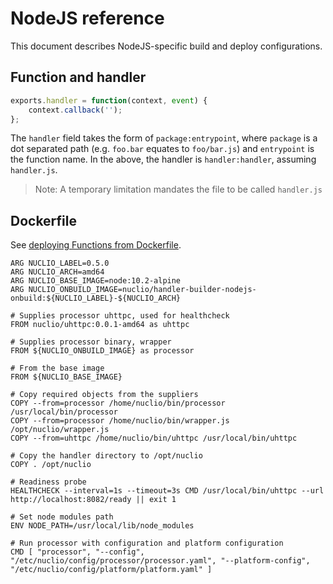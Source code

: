 # NodeJS reference

This document describes NodeJS-specific build and deploy configurations.

## Function and handler

```js
exports.handler = function(context, event) {
    context.callback('');
};
```

The `handler` field takes the form of `package:entrypoint`, where `package` is a dot separated path (e.g. `foo.bar` equates to `foo/bar.js`) and `entrypoint` is the function name. In the above, the handler is `handler:handler`, assuming `handler.js`. 
> Note: A temporary limitation mandates the file to be called `handler.js` 

## Dockerfile
See [deploying Functions from Dockerfile](/docs/tasks/deploy-functions-from-dockerfile.md).

```
ARG NUCLIO_LABEL=0.5.0
ARG NUCLIO_ARCH=amd64
ARG NUCLIO_BASE_IMAGE=node:10.2-alpine
ARG NUCLIO_ONBUILD_IMAGE=nuclio/handler-builder-nodejs-onbuild:${NUCLIO_LABEL}-${NUCLIO_ARCH}

# Supplies processor uhttpc, used for healthcheck
FROM nuclio/uhttpc:0.0.1-amd64 as uhttpc

# Supplies processor binary, wrapper
FROM ${NUCLIO_ONBUILD_IMAGE} as processor

# From the base image
FROM ${NUCLIO_BASE_IMAGE}

# Copy required objects from the suppliers
COPY --from=processor /home/nuclio/bin/processor /usr/local/bin/processor
COPY --from=processor /home/nuclio/bin/wrapper.js /opt/nuclio/wrapper.js
COPY --from=uhttpc /home/nuclio/bin/uhttpc /usr/local/bin/uhttpc

# Copy the handler directory to /opt/nuclio
COPY . /opt/nuclio

# Readiness probe
HEALTHCHECK --interval=1s --timeout=3s CMD /usr/local/bin/uhttpc --url http://localhost:8082/ready || exit 1

# Set node modules path
ENV NODE_PATH=/usr/local/lib/node_modules

# Run processor with configuration and platform configuration
CMD [ "processor", "--config", "/etc/nuclio/config/processor/processor.yaml", "--platform-config", "/etc/nuclio/config/platform/platform.yaml" ]
```
